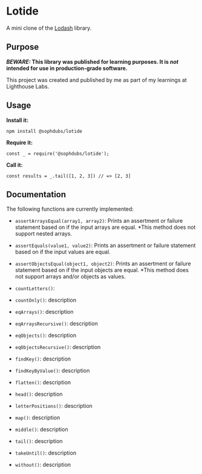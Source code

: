 # Lotide

A mini clone of the [Lodash](https://lodash.com) library.

## Purpose

**_BEWARE:_ This library was published for learning purposes. It is _not_ intended for use in production-grade software.**

This project was created and published by me as part of my learnings at Lighthouse Labs. 

## Usage

**Install it:**

`npm install @sophdubs/lotide`

**Require it:**

`const _ = require('@sophdubs/lotide');`

**Call it:**

`const results = _.tail([1, 2, 3]) // => [2, 3]`

## Documentation

The following functions are currently implemented:

* `assertArraysEqual(array1, array2)`: Prints an assertment or failure statement based on if the input arrays are equal. *This method does not support nested arrays. 
* `assertEquals(value1, value2)`: Prints an assertment or failure statement based on if the input values are equal.
* `assertObjectsEqual(object1, object2)`: Prints an assertment or failure statement based on if the input objects are equal. *This method does not support arrays and/or objects as values. 


* `countLetters()`: 
* `countOnly()`: description
* `eqArrays()`: description
* `eqArraysRecursive()`: description
* `eqObjects()`: description
* `eqObjectsRecursive()`: description
* `findKey()`: description
* `findKeyByValue()`: description
* `flatten()`: description
* `head()`: description
* `letterPositions()`: description
* `map()`: description
* `middle()`: description
* `tail()`: description
* `takeUntil()`: description
* `without()`: description